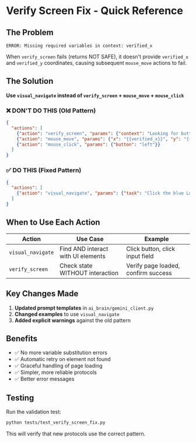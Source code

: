 # Verify Screen Fix - Quick Reference

## The Problem
```
ERROR: Missing required variables in context: verified_x
```

When `verify_screen` fails (returns NOT SAFE), it doesn't provide `verified_x` and `verified_y` coordinates, causing subsequent `mouse_move` actions to fail.

## The Solution

**Use `visual_navigate` instead of `verify_screen` + `mouse_move` + `mouse_click`**

### ❌ DON'T DO THIS (Old Pattern)
```json
{
  "actions": [
    {"action": "verify_screen", "params": {"context": "Looking for button", "expected": "Button visible"}},
    {"action": "mouse_move", "params": {"x": "{{verified_x}}", "y": "{{verified_y}}"}},
    {"action": "mouse_click", "params": {"button": "left"}}
  ]
}
```

### ✅ DO THIS (Fixed Pattern)
```json
{
  "actions": [
    {"action": "visual_navigate", "params": {"task": "Click the blue Login button"}}
  ]
}
```

## When to Use Each Action

| Action | Use Case | Example |
|--------|----------|---------|
| `visual_navigate` | Find AND interact with UI elements | Click button, click input field |
| `verify_screen` | Check state WITHOUT interaction | Verify page loaded, confirm success |

## Key Changes Made

1. **Updated prompt templates** in `ai_brain/gemini_client.py`
2. **Changed examples** to use `visual_navigate`
3. **Added explicit warnings** against the old pattern

## Benefits

- ✅ No more variable substitution errors
- ✅ Automatic retry on element not found
- ✅ Graceful handling of page loading
- ✅ Simpler, more reliable protocols
- ✅ Better error messages

## Testing

Run the validation test:
```bash
python tests/test_verify_screen_fix.py
```

This will verify that new protocols use the correct pattern.
